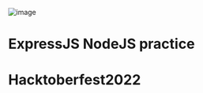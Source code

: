 ![image](https://user-images.githubusercontent.com/101879822/194800975-0ca5fed2-ea69-4865-9175-fd85eb31291c.png)

# ExpressJS NodeJS practice
# Hacktoberfest2022

